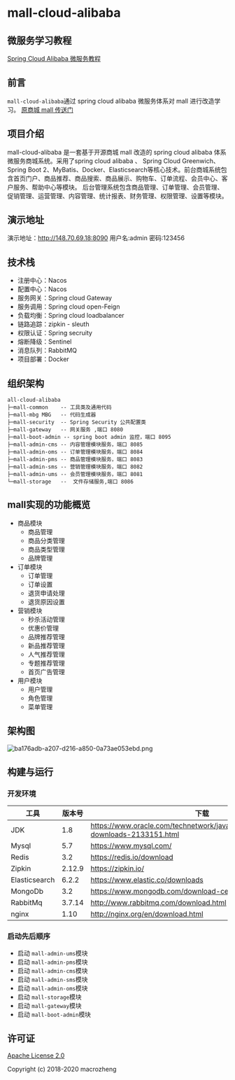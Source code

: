 # mall-cloud-alibaba

## 微服务学习教程

[Spring Cloud Alibaba 微服务教程](https://github.com/mtcarpenter/spring-cloud-learning)

## 前言
`mall-cloud-alibaba`通过 spring cloud alibaba 微服务体系对 mall 进行改造学习。  [原商城 mall 传送门](https://github.com/macrozheng/mall)

## 项目介绍

mall-cloud-alibaba 是一套基于开源商城 mall 改造的 spring cloud alibaba 体系微服务商城系统。采用了spring cloud alibaba 、 Spring Cloud Greenwich、Spring Boot 2、MyBatis、Docker、Elasticsearch等核心技术。前台商城系统包含首页门户、商品推荐、商品搜索、商品展示、购物车、订单流程、会员中心、客户服务、帮助中心等模块。 后台管理系统包含商品管理、订单管理、会员管理、促销管理、运营管理、内容管理、统计报表、财务管理、权限管理、设置等模块。

## 演示地址

演示地址：http://148.70.69.18:8090 用户名:admin 密码:123456

## 技术栈

- 注册中心：Nacos
- 配置中心：Nacos
- 服务网关：Spring cloud Gateway
- 服务调用：Spring cloud open-Feign
- 负载均衡：Spring cloud loadbalancer
- 链路追踪：zipkin - sleuth
- 权限认证：Spring secruity 
- 熔断降级：Sentinel
- 消息队列：RabbitMQ 
- 项目部署：Docker

## 组织架构

```
all-cloud-alibaba
├─mall-common    -- 工具类及通用代码
├─mall-mbg MBG   -- 代码生成器
├─mall-security  -- Spring Security 公共配置类
├─mall-gateway   -- 网关服务 ,端口 8080 
├─mall-boot-admin -- spring boot admin 监控，端口 8095
├─mall-admin-cms -- 内容管理模块服务，端口 8085
├─mall-admin-oms -- 订单管理模块服务，端口 8084      
├─mall-admin-pms -- 商品管理模块服务，端口 8083
├─mall-admin-sms -- 营销管理模块服务，端口 8082
├─mall-admin-ums -- 会员管理模块服务，端口 8081
└─mall-storage   --  文件存储服务,端口 8086
```

## mall实现的功能概览
- 商品模块  
    - 商品管理
    - 商品分类管理
    - 商品类型管理
    - 品牌管理
- 订单模块
    - 订单管理
    - 订单设置
    - 退货申请处理
    - 退货原因设置
- 营销模块
    - 秒杀活动管理
    - 优惠价管理
    - 品牌推荐管理
    - 新品推荐管理
    - 人气推荐管理
    - 专题推荐管理
    - 首页广告管理
- 用户模块
    - 用户管理
    - 角色管理
    - 菜单管理

## 架构图

![ba176adb-a207-d216-a850-0a73ae053ebd.png](http://mtcarpenter.oss-cn-beijing.aliyuncs.com/logo/ba176adb-a207-d216-a850-0a73ae053ebd.png)

## 构建与运行

### 开发环境

| 工具          | 版本号 | 下载                                                         |
| ------------- | ------ | ------------------------------------------------------------ |
| JDK           | 1.8    | https://www.oracle.com/technetwork/java/javase/downloads/jdk8-downloads-2133151.html |
| Mysql         | 5.7    | https://www.mysql.com/                                       |
| Redis         | 3.2    | https://redis.io/download                                    |
| Zipkin        | 2.12.9 | https://zipkin.io/ |
| Elasticsearch | 6.2.2  | https://www.elastic.co/downloads                             |
| MongoDb       | 3.2    | https://www.mongodb.com/download-center                      |
| RabbitMq      | 3.7.14 | http://www.rabbitmq.com/download.html                        |
| nginx         | 1.10   | http://nginx.org/en/download.html                            |


###  启动先后顺序

- 启动 `mall-admin-ums`模块
- 启动 `mall-admin-pms`模块
- 启动 `mall-admin-cms`模块
- 启动 `mall-admin-sms`模块
- 启动 `mall-admin-oms`模块
- 启动 `mall-storage`模块
- 启动 `mall-gateway`模块
- 启动 `mall-boot-admin`模块


## 许可证

[Apache License 2.0](https://github.com/mtcarpenter/mall-cloud-alibaba/blob/master/LICENSE)

Copyright (c) 2018-2020 macrozheng


